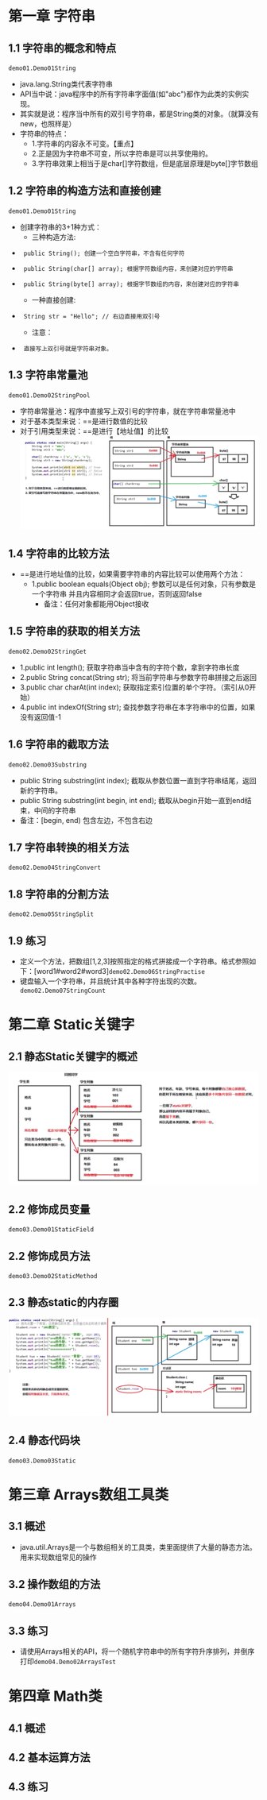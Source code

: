 # 第一章 字符串
## 1.1 字符串的概念和特点
`demo01.Demo01String`
* java.lang.String类代表字符串
* API当中说：java程序中的所有字符串字面值(如"abc")都作为此类的实例实现。
* 其实就是说：程序当中所有的双引号字符串，都是String类的对象。（就算没有new，也照样是）
* 字符串的特点：
    *  1.字符串的内容永不可变。【重点】
    *  2.正是因为字符串不可变，所以字符串是可以共享使用的。
    *  3.字符串效果上相当于是char[]字符数组，但是底层原理是byte[]字节数组
## 1.2 字符串的构造方法和直接创建
`demo01.Demo01String`
* 创建字符串的3+1种方式：
    *  三种构造方法:
 *      public String(); 创建一个空白字符串，不含有任何字符
 *      public String(char[] array); 根据字符数组内容，来创建对应的字符串
 *      public String(byte[] array); 根据字节数组的内容，来创建对应的字符串
    *  一种直接创建:
 *      String str = "Hello"; // 右边直接用双引号
    *  注意：
 *      直接写上双引号就是字符串对象。
## 1.3 字符串常量池
`demo01.Demo02StringPool`
* 字符串常量池：程序中直接写上双引号的字符串，就在字符串常量池中
* 对于基本类型来说：==是进行数值的比较
* 对于引用类型来说：==是进行【地址值】的比较
![alt](images/8-1-3.png)
## 1.4 字符串的比较方法
- ==是进行地址值的比较，如果需要字符串的内容比较可以使用两个方法：
    + 1.public boolean equals(Object obj); 参数可以是任何对象，只有参数是一个字符串
    并且内容相同才会返回true，否则返回false
        * 备注：任何对象都能用Object接收
## 1.5 字符串的获取的相关方法
`demo02.Demo02StringGet`
*  1.public int length(); 获取字符串当中含有的字符个数，拿到字符串长度
*  2.public String concat(String str); 将当前字符串与参数字符串拼接之后返回
*  3.public char charAt(int index); 获取指定索引位置的单个字符。（索引从0开始）
*  4.public int indexOf(String str); 查找参数字符串在本字符串中的位置，如果没有返回值-1
 ## 1.6 字符串的截取方法
 `demo02.Demo03Substring`
 - public String substring(int index); 截取从参数位置一直到字符串结尾，返回新的字符串。
 - public String substring(int begin, int end);
 截取从begin开始一直到end结束，中间的字符串
 - 备注：[begin, end) 包含左边，不包含右边
## 1.7 字符串转换的相关方法
`demo02.Demo04StringConvert`
## 1.8 字符串的分割方法
`demo02.Demo05StringSplit`
## 1.9 练习
- 定义一个方法，把数组[1,2,3]按照指定的格式拼接成一个字符串。格式参照如下：[word1#word2#word3]`demo02.Demo06StringPractise`
- 键盘输入一个字符串，并且统计其中各种字符出现的次数。`demo02.Demo07StringCount`
# 第二章 Static关键字
## 2.1 静态Static关键字的概述
![alt](images/8-2-1.png)
## 2.2 修饰成员变量
`demo03.Demo01StaticField`
## 2.2 修饰成员方法
`demo03.Demo02StaticMethod`
## 2.3 静态static的内存圈
![alt](images/8-2-3.png)
## 2.4 静态代码块
`demo03.Demo03Static`
# 第三章 Arrays数组工具类
## 3.1 概述
- java.util.Arrays是一个与数组相关的工具类，类里面提供了大量的静态方法。用来实现数组常见的操作
## 3.2 操作数组的方法
`demo04.Demo01Arrays`
## 3.3 练习
- 请使用Arrays相关的API，将一个随机字符串中的所有字符升序排列，并倒序打印`demo04.Demo02ArraysTest`
# 第四章 Math类
## 4.1 概述
## 4.2 基本运算方法
## 4.3 练习
